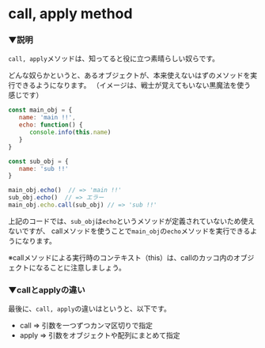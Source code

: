 # call, apply method

### ▼説明

`call, apply`メソッドは、知ってると役に立つ素晴らしい奴らです。

どんな奴らかというと、あるオブジェクトが、本来使えないはずのメソッドを実行できるようになります。
（イメージは、戦士が覚えてもいない黒魔法を使う感じです）

```JavaScript
const main_obj = {
   name: 'main !!',
   echo: function() {
      console.info(this.name)
   }
}

const sub_obj = {
   name: 'sub !!'
}

main_obj.echo()  // => 'main !!'
sub_obj.echo()  // => エラー
main_obj.echo.call(sub_obj) // => 'sub !!'
```

上記のコードでは、`sub_obj`は`echo`というメソッドが定義されていないため使えないですが、
callメソッドを使うことで`main_obj`の`echo`メソッドを実行できるようになります。

※callメソッドによる実行時のコンテキスト（this）は、callのカッコ内のオブジェクトになることに注意しましょう。


### ▼callとapplyの違い

最後に、`call, apply`の違いはというと、以下です。

- call => 引数を一つずつカンマ区切りで指定
- apply => 引数をオブジェクトや配列にまとめて指定